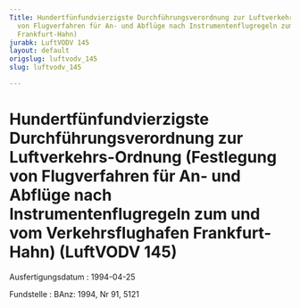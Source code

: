 ```yaml
---
Title: Hundertfünfundvierzigste Durchführungsverordnung zur Luftverkehrs-Ordnung (Festlegung
  von Flugverfahren für An- und Abflüge nach Instrumentenflugregeln zum und vom Verkehrsflughafen
  Frankfurt-Hahn)
jurabk: LuftVODV 145
layout: default
origslug: luftvodv_145
slug: luftvodv_145

---
```


# Hundertfünfundvierzigste Durchführungsverordnung zur Luftverkehrs-Ordnung (Festlegung von Flugverfahren für An- und Abflüge nach Instrumentenflugregeln zum und vom Verkehrsflughafen Frankfurt-Hahn) (LuftVODV 145)

Ausfertigungsdatum
:   1994-04-25

Fundstelle
:   BAnz: 1994, Nr 91, 5121

